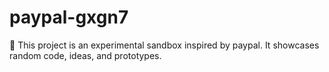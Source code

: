 ﻿# paypal-gxgn7

🚀 This project is an experimental sandbox inspired by paypal.
It showcases random code, ideas, and prototypes.
